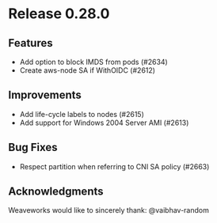 # Release 0.28.0

## Features

- Add option to block IMDS from pods (#2634)
- Create aws-node SA if WithOIDC (#2612)

## Improvements

- Add life-cycle labels to nodes (#2615)
- Add support for Windows 2004 Server AMI (#2613)

## Bug Fixes

- Respect partition when referring to CNI SA policy (#2663)

## Acknowledgments
Weaveworks would like to sincerely thank:
   @vaibhav-random
